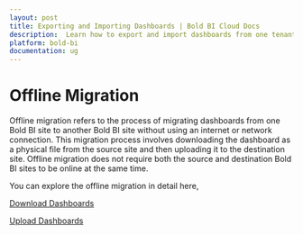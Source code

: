 ```yaml
---
layout: post
title: Exporting and Importing Dashboards | Bold BI Cloud Docs
description:  Learn how to export and import dashboards from one tenant to another tenant in Bold BI Cloud. Publish your dashboards easily under offline mode.
platform: bold-bi
documentation: ug
---
```


# Offline Migration

Offline migration refers to the process of migrating dashboards from one Bold BI site to another Bold BI site without using an internet or network connection. This migration process involves downloading the dashboard as a physical file from the source site and then uploading it to the destination site. Offline migration does not require both the source and destination Bold BI sites to be online at the same time.

You can explore the offline migration in detail here,

[Download Dashboards](/cloud-bi/migrate-dashboards-offline/download-dashboards/)

[Upload Dashboards](/cloud-bi/migrate-dashboards-offline/upload-dashboards/)
